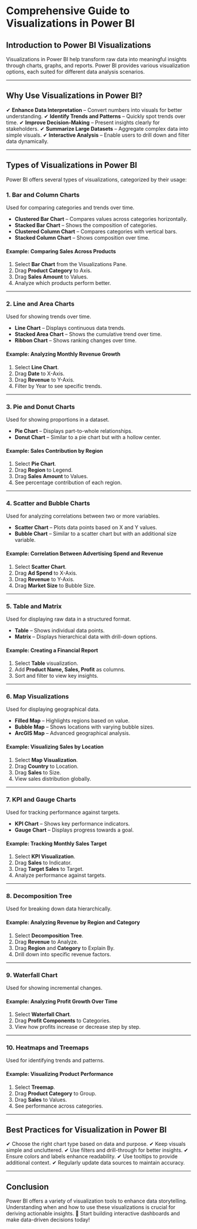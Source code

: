 # Comprehensive Guide to Visualizations in Power BI

## Introduction to Power BI Visualizations
Visualizations in Power BI help transform raw data into meaningful insights through charts, graphs, and reports. Power BI provides various visualization options, each suited for different data analysis scenarios.

---

## **Why Use Visualizations in Power BI?**
✔ **Enhance Data Interpretation** – Convert numbers into visuals for better understanding.
✔ **Identify Trends and Patterns** – Quickly spot trends over time.
✔ **Improve Decision-Making** – Present insights clearly for stakeholders.
✔ **Summarize Large Datasets** – Aggregate complex data into simple visuals.
✔ **Interactive Analysis** – Enable users to drill down and filter data dynamically.

---

## **Types of Visualizations in Power BI**
Power BI offers several types of visualizations, categorized by their usage:

### **1. Bar and Column Charts**
Used for comparing categories and trends over time.

- **Clustered Bar Chart** – Compares values across categories horizontally.
- **Stacked Bar Chart** – Shows the composition of categories.
- **Clustered Column Chart** – Compares categories with vertical bars.
- **Stacked Column Chart** – Shows composition over time.

#### **Example: Comparing Sales Across Products**
1. Select **Bar Chart** from the Visualizations Pane.
2. Drag **Product Category** to Axis.
3. Drag **Sales Amount** to Values.
4. Analyze which products perform better.

---

### **2. Line and Area Charts**
Used for showing trends over time.

- **Line Chart** – Displays continuous data trends.
- **Stacked Area Chart** – Shows the cumulative trend over time.
- **Ribbon Chart** – Shows ranking changes over time.

#### **Example: Analyzing Monthly Revenue Growth**
1. Select **Line Chart**.
2. Drag **Date** to X-Axis.
3. Drag **Revenue** to Y-Axis.
4. Filter by Year to see specific trends.

---

### **3. Pie and Donut Charts**
Used for showing proportions in a dataset.

- **Pie Chart** – Displays part-to-whole relationships.
- **Donut Chart** – Similar to a pie chart but with a hollow center.

#### **Example: Sales Contribution by Region**
1. Select **Pie Chart**.
2. Drag **Region** to Legend.
3. Drag **Sales Amount** to Values.
4. See percentage contribution of each region.

---

### **4. Scatter and Bubble Charts**
Used for analyzing correlations between two or more variables.

- **Scatter Chart** – Plots data points based on X and Y values.
- **Bubble Chart** – Similar to a scatter chart but with an additional size variable.

#### **Example: Correlation Between Advertising Spend and Revenue**
1. Select **Scatter Chart**.
2. Drag **Ad Spend** to X-Axis.
3. Drag **Revenue** to Y-Axis.
4. Drag **Market Size** to Bubble Size.

---

### **5. Table and Matrix**
Used for displaying raw data in a structured format.

- **Table** – Shows individual data points.
- **Matrix** – Displays hierarchical data with drill-down options.

#### **Example: Creating a Financial Report**
1. Select **Table** visualization.
2. Add **Product Name, Sales, Profit** as columns.
3. Sort and filter to view key insights.

---

### **6. Map Visualizations**
Used for displaying geographical data.

- **Filled Map** – Highlights regions based on value.
- **Bubble Map** – Shows locations with varying bubble sizes.
- **ArcGIS Map** – Advanced geographical analysis.

#### **Example: Visualizing Sales by Location**
1. Select **Map Visualization**.
2. Drag **Country** to Location.
3. Drag **Sales** to Size.
4. View sales distribution globally.

---

### **7. KPI and Gauge Charts**
Used for tracking performance against targets.

- **KPI Chart** – Shows key performance indicators.
- **Gauge Chart** – Displays progress towards a goal.

#### **Example: Tracking Monthly Sales Target**
1. Select **KPI Visualization**.
2. Drag **Sales** to Indicator.
3. Drag **Target Sales** to Target.
4. Analyze performance against targets.

---

### **8. Decomposition Tree**
Used for breaking down data hierarchically.

#### **Example: Analyzing Revenue by Region and Category**
1. Select **Decomposition Tree**.
2. Drag **Revenue** to Analyze.
3. Drag **Region** and **Category** to Explain By.
4. Drill down into specific revenue factors.

---

### **9. Waterfall Chart**
Used for showing incremental changes.

#### **Example: Analyzing Profit Growth Over Time**
1. Select **Waterfall Chart**.
2. Drag **Profit Components** to Categories.
3. View how profits increase or decrease step by step.

---

### **10. Heatmaps and Treemaps**
Used for identifying trends and patterns.

#### **Example: Visualizing Product Performance**
1. Select **Treemap**.
2. Drag **Product Category** to Group.
3. Drag **Sales** to Values.
4. See performance across categories.

---

## **Best Practices for Visualization in Power BI**
✔ Choose the right chart type based on data and purpose.
✔ Keep visuals simple and uncluttered.
✔ Use filters and drill-through for better insights.
✔ Ensure colors and labels enhance readability.
✔ Use tooltips to provide additional context.
✔ Regularly update data sources to maintain accuracy.

---

## **Conclusion**
Power BI offers a variety of visualization tools to enhance data storytelling. Understanding when and how to use these visualizations is crucial for deriving actionable insights. 🚀 Start building interactive dashboards and make data-driven decisions today!

